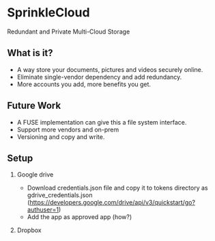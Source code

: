 # SprinkleCloud
Redundant and Private Multi-Cloud Storage

## What is it?

* A way store your documents, pictures and videos securely online.
* Eliminate single-vendor dependency and add redundancy.
* More accounts you add, more benefits you get.

## Future Work
* A FUSE implementation can give this a file system interface.
* Support more vendors and on-prem
* Versioning and copy and write.

## Setup
1. Google drive
    * Download credentials.json file and copy it to tokens directory as gdrive_credentials.json
      (https://developers.google.com/drive/api/v3/quickstart/go?authuser=1)
    * Add the app as approved app (how?)

2. Dropbox





